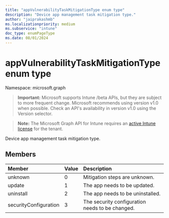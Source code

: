 ```yaml
---
title: "appVulnerabilityTaskMitigationType enum type"
description: "Device app management task mitigation type."
author: "jaiprakashmb"
ms.localizationpriority: medium
ms.subservice: "intune"
doc_type: enumPageType
ms.date: 08/01/2024
---
```


# appVulnerabilityTaskMitigationType enum type

Namespace: microsoft.graph

> **Important:** Microsoft supports Intune /beta APIs, but they are subject to more frequent change. Microsoft recommends using version v1.0 when possible. Check an API's availability in version v1.0 using the Version selector.

> **Note:** The Microsoft Graph API for Intune requires an [active Intune license](https://go.microsoft.com/fwlink/?linkid=839381) for the tenant.

Device app management task mitigation type.

## Members
|Member|Value|Description|
|:---|:---|:---|
|unknown|0|Mitigation steps are unknown.|
|update|1|The app needs to be updated.|
|uninstall|2|The app needs to be uninstalled.|
|securityConfiguration|3|The security configuration needs to be changed.|